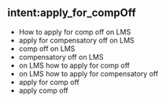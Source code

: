 ## intent:apply_for_compOff
- How to apply for comp off on LMS
- apply for compensatory off on LMS
- comp off on LMS
- compensatory off on LMS
- on LMS how to apply for comp off
- on LMS how to apply for compensatory off
- apply for comp off
- apply comp off
